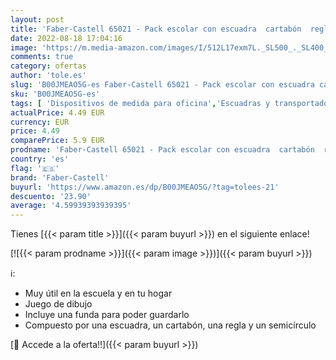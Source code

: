 ```yaml
---
layout: post
title: 'Faber-Castell 65021 - Pack escolar con escuadra  cartabón  regla y semicírculo  color verde'
date: 2022-08-18 17:04:16
image: 'https://m.media-amazon.com/images/I/512L17exm7L._SL500_._SL400_.jpg'
comments: true
category: ofertas
author: 'tole.es'
slug: 'B00JMEAO5G-es Faber-Castell 65021 - Pack escolar con escuadra cartabón...'
sku: 'B00JMEAO5G-es'
tags: [ 'Dispositivos de medida para oficina','Escuadras y transportadores de ángulos','Material de oficina','Oficina y papelería','cartabón','escolar','faber-castell','🇪🇸', ]
actualPrice: 4.49 EUR
currency: EUR
price: 4.49
comparePrice: 5.9 EUR
prodname: 'Faber-Castell 65021 - Pack escolar con escuadra  cartabón  regla y semicírculo  color verde'
country: 'es'
flag: '🇪🇸'
brand: 'Faber-Castell'
buyurl: 'https://www.amazon.es/dp/B00JMEAO5G/?tag=tolees-21'
descuento: '23.90'
average: '4.59939393939395'
---
```


Tienes [{{< param title >}}]({{< param buyurl >}}) en el siguiente enlace!

[![{{< param prodname >}}]({{< param image >}})]({{< param buyurl >}})

ℹ️:

- Muy útil en la escuela y en tu hogar
- Juego de dibujo
- Incluye una funda para poder guardarlo
- Compuesto por una escuadra, un cartabón, una regla y un semicírculo

[🛒 Accede a la oferta!!]({{< param buyurl >}})
